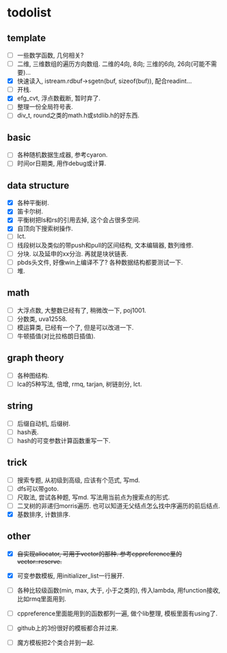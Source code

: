 # todolist

## template

- [ ] 一些数学函数, 几何相关?
- [ ] 二维, 三维数组的遍历方向数组. 二维的4向, 8向; 三维的6向, 26向(可能不需要)...
- [x] 快速读入, istream.rdbuf->sgetn(buf, sizeof(buf)), 配合readint...
- [ ] 开栈.
- [x] efg_cvt, 浮点数截断, 暂时弃了.
- [ ] 整理一份全局符号表.
- [ ] div_t, round之类的math.h或stdlib.h的好东西.

## basic

- [ ] 各种随机数据生成器, 参考cyaron.
- [ ] 时间or日期类, 用作debug或计算.

## data structure

- [x] 各种平衡树.
- [x] 笛卡尔树.
- [x] 平衡树把ls和rs的引用去掉, 这个会占很多空间.
- [x] 自顶向下搜索树操作.
- [ ] lct.
- [ ] 线段树以及类似的带push和pull的区间结构, 文本编辑器, 数列维修.
- [ ] 分块. 以及延申的xx分治. 再就是块状链表.
- [ ] pbds头文件, 好像win上编译不了? 各种数据结构都要测试一下.
- [ ] 堆.

## math

- [ ] 大浮点数, 大整数已经有了, 稍微改一下, poj1001.
- [ ] 分数类, uva12558.
- [ ] 模运算类, 已经有一个了, 但是可以改进一下.
- [ ] 牛顿插值(对比拉格朗日插值).

## graph theory

- [ ] 各种图结构.
- [ ] lca的5种写法, 倍增, rmq, tarjan, 树链剖分, lct.

## string

- [ ] 后缀自动机, 后缀树.
- [ ] hash表.
- [ ] hash的可变参数计算函数重写一下.

## trick

- [ ] 搜索专题, 从初级到高级, 应该有个范式, 写md.
- [ ] dfs可以带goto.
- [ ] 尺取法, 尝试各种题, 写md. 写法用当前点为搜索点的形式.
- [ ] 二叉树的非递归morris遍历. 也可以知道无父结点怎么找中序遍历的前后结点.
- [x] 基数排序, 计数排序.

## other

- [x] ~~自实现allocator, 可用于vector的那种. 参考cppreference里的vector::reserve.~~
- [x] 可变参数模板, 用initializer_list一行展开.
- [ ] 各种比较级函数(min, max, 大于, 小于之类的), 传入lambda, 用function接收, 比如rmq里面用到.
- [ ] cppreference里面能用到的函数都列一遍, 做个lib整理, 模板里面有using了.
- [ ] github上的3份很好的模板都合并过来.
- [ ] 魔方模板把2个类合并到一起.

